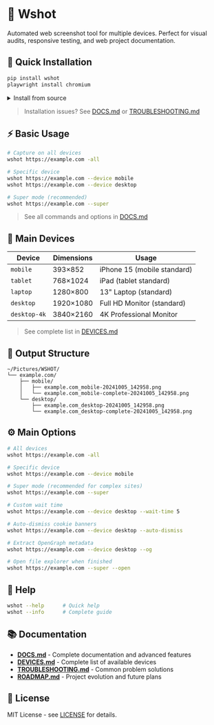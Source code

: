 # 📸 Wshot

Automated web screenshot tool for multiple devices. Perfect for visual audits, responsive testing, and web project documentation.

## 🚀 Quick Installation

```bash
pip install wshot
playwright install chromium
```

<details>
<summary>Install from source</summary>

```bash
pip install git+https://github.com/DanielMartinezSebastian/wshot.git
playwright install chromium
```
</details>

> Installation issues? See [DOCS.md](https://github.com/DanielMartinezSebastian/wshot/blob/main/DOCS.md#-detailed-installation) or [TROUBLESHOOTING.md](https://github.com/DanielMartinezSebastian/wshot/blob/main/TROUBLESHOOTING.md)

## ⚡ Basic Usage

```bash
# Capture on all devices
wshot https://example.com -all

# Specific device
wshot https://example.com --device mobile
wshot https://example.com --device desktop

# Super mode (recommended)
wshot https://example.com --super
```

> See all commands and options in [DOCS.md](https://github.com/DanielMartinezSebastian/wshot/blob/main/DOCS.md#️-complete-parameters-list)

## 📱 Main Devices

| Device | Dimensions | Usage |
|--------|------------|-------|
| `mobile` | 393×852 | iPhone 15 (mobile standard) |
| `tablet` | 768×1024 | iPad (tablet standard) |
| `laptop` | 1280×800 | 13" Laptop (standard) |
| `desktop` | 1920×1080 | Full HD Monitor (standard) |
| `desktop-4k` | 3840×2160 | 4K Professional Monitor |

> See complete list in [DEVICES.md](https://github.com/DanielMartinezSebastian/wshot/blob/main/DEVICES.md)

## 📂 Output Structure

```
~/Pictures/WSHOT/
└── example.com/
    ├── mobile/
    │   ├── example.com_mobile-20241005_142958.png
    │   └── example.com_mobile-complete-20241005_142958.png
    └── desktop/
        ├── example.com_desktop-20241005_142958.png
        └── example.com_desktop-complete-20241005_142958.png
```

## ⚙️ Main Options

```bash
# All devices
wshot https://example.com -all

# Specific device
wshot https://example.com --device mobile

# Super mode (recommended for complex sites)
wshot https://example.com --super

# Custom wait time
wshot https://example.com --device desktop --wait-time 5

# Auto-dismiss cookie banners
wshot https://example.com --device desktop --auto-dismiss

# Extract OpenGraph metadata
wshot https://example.com --device desktop --og

# Open file explorer when finished
wshot https://example.com --super --open
```

## 📖 Help

```bash
wshot --help      # Quick help
wshot --info      # Complete guide
```

## 📚 Documentation

- **[DOCS.md](https://github.com/DanielMartinezSebastian/wshot/blob/main/DOCS.md)** - Complete documentation and advanced features
- **[DEVICES.md](https://github.com/DanielMartinezSebastian/wshot/blob/main/DEVICES.md)** - Complete list of available devices
- **[TROUBLESHOOTING.md](https://github.com/DanielMartinezSebastian/wshot/blob/main/TROUBLESHOOTING.md)** - Common problem solutions
- **[ROADMAP.md](https://github.com/DanielMartinezSebastian/wshot/blob/main/ROADMAP.md)** - Project evolution and future plans

## 📄 License

MIT License - see [LICENSE](https://github.com/DanielMartinezSebastian/wshot/blob/main/LICENSE) for details.